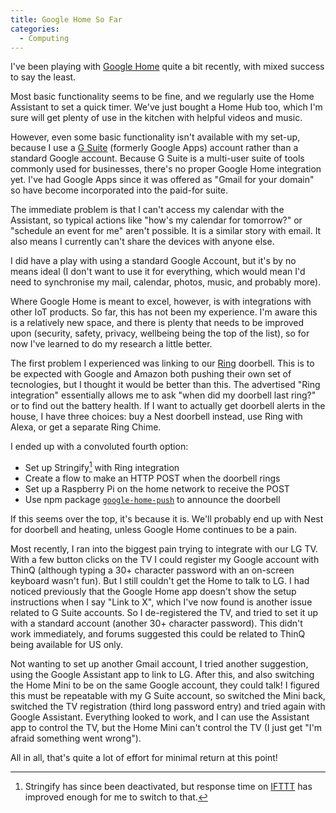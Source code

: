 ```yaml
---
title: Google Home So Far
categories:
  - Computing
---
```


I've been playing with [Google Home](https://store.google.com/gb/product/google_home) quite a bit recently, with mixed success to say the least.

Most basic functionality seems to be fine, and we regularly use the Home Assistant to set a quick timer. We've just bought a Home Hub too, which I'm sure will get plenty of use in the kitchen with helpful videos and music.

However, even some basic functionality isn't available with my set-up, because I use a [G Suite](https://gsuite.google.co.uk/) (formerly Google Apps) account rather than a standard Google account. Because G Suite is a multi-user suite of tools commonly used for businesses, there's no proper Google Home integration yet. I've had Google Apps since it was offered as "Gmail for your domain" so have become incorporated into the paid-for suite.

The immediate problem is that I can't access my calendar with the Assistant, so typical actions like "how's my calendar for tomorrow?" or "schedule an event for me" aren't possible. It is a similar story with email. It also means I currently can't share the devices with anyone else.

I did have a play with using a standard Google Account, but it's by no means ideal (I don't want to use it for everything, which would mean I'd need to synchronise my mail, calendar, photos, music, and probably more).

Where Google Home is meant to excel, however, is with integrations with other IoT products. So far, this has not been my experience. I'm aware this is a relatively new space, and there is plenty that needs to be improved upon (security, safety, privacy, wellbeing being the top of the list), so for now I've learned to do my research a little better.

The first problem I experienced was linking to our [Ring](https://ring.com/) doorbell. This is to be expected with Google and Amazon both pushing their own set of tecnologies, but I thought it would be better than this. The advertised "Ring integration" essentially allows me to ask "when did my doorbell last ring?" or to find out the battery health. If I want to actually get doorbell alerts in the house, I have three choices: buy a Nest doorbell instead, use Ring with Alexa, or get a separate Ring Chime.

I ended up with a convoluted fourth option:

* Set up Stringify[^1] with Ring integration
* Create a flow to make an HTTP POST when the doorbell rings
* Set up a Raspberry Pi on the home network to receive the POST
* Use npm package [`google-home-push`](https://www.npmjs.com/package/google-home-push) to announce the doorbell

If this seems over the top, it's because it is. We'll probably end up with Nest for doorbell and heating, unless Google Home continues to be a pain.

Most recently, I ran into the biggest pain trying to integrate with our LG TV. With a few button clicks on the TV I could register my Google account with ThinQ (although typing a 30+ character password with an on-screen keyboard wasn't fun). But I still couldn't get the Home to talk to LG. I had noticed previously that the Google Home app doesn't show the setup instructions when I say "Link to X", which I've now found is another issue related to G Suite accounts. So I de-registered the TV, and tried to set it up with a standard account (another 30+ character password). This didn't work immediately, and forums suggested this could be related to ThinQ being available for US only.

Not wanting to set up another Gmail account, I tried another suggestion, using the Google Assistant app to link to LG. After this, and also switching the Home Mini to be on the same Google account, they could talk! I figured this must be repeatable with my G Suite account, so switched the Mini back, switched the TV registration (third long password entry) and tried again with Google Assistant. Everything looked to work, and I can use the Assistant app to control the TV, but the Home Mini can't control the TV (I just get "I'm afraid something went wrong").

All in all, that's quite a lot of effort for minimal return at this point!

[^1]: Stringify has since been deactivated, but response time on [IFTTT](https://ifttt.com/) has improved enough for me to switch to that.

